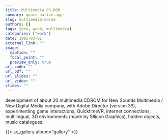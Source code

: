 ```yaml
---
title: Multimedia CR-ROM
summary: quasi native apps
slug: multimedia-cdrom
authors: []
tags: [dev, work, multimedia]
categories: ["work"]
date: 1995-03-01
external_link: ""
image:
  caption: ""
  focal_point: ""
  preview_only: true
url_code: ""
url_pdf: ""
url_slides: ""
url_video: ""
slides: ""
---
```

development of about 20 multimedia CDROM for New Sounds Multimedia / New Digital Media company, with Adobe Director (version 3!!), experimenting game interactions, QuicktimeVR, internet connections, multilingual, 3D environments (made by SIlicon Graphics), hidden objects, music catalogues.

{{< sc_gallery album="gallery" >}}
